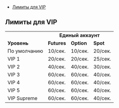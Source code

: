 - [Лимиты для VIP](#лимиты-для-vip)

<a id="лимиты-для-vip"></a>

## Лимиты для VIP

<table class="iksweb">
	<tbody>
		<tr>
			<td></td>
			<td colspan="3" align="center"><b>Единый аккаунт</b></td>
		</tr>
		<tr>
			<td><b>Уровень</b></td>
			<td><b>Futures</b></td>
			<td><b>Option</b></td>
			<td><b>Spot</b></td>
		</tr>
		<tr>
			<td>По умолчанию</td>
			<td>10/сек.</td>
			<td>10/сек.</td>
			<td>20/сек.</td>
		</tr>
		<tr>
			<td>VIP 1</td>
			<td>20/сек.</td>
			<td>20/сек.</td>
			<td>25/сек.</td>
		</tr>
		<tr>
			<td>VIP 2</td>
			<td>40/сек.</td>
			<td>40/сек.</td>
			<td>30/сек.</td>
		</tr>
		<tr>
			<td>VIP 3</td>
			<td>60/сек.</td>
			<td>60/сек.</td>
			<td>40/сек.</td>
		</tr>
		<tr>
			<td>VIP 4</td>
			<td>60/сек.</td>
			<td>60/сек.</td>
			<td>40/сек.</td>
		</tr>
		<tr>
			<td>VIP 5</td>
			<td>60/сек.</td>
			<td>60/сек.</td>
			<td>40/сек.</td>
		</tr>
		<tr>
			<td>VIP Supreme</td>
			<td>60/сек.</td>
			<td>60/сек.</td>
			<td>40/сек.</td>
		</tr>
	</tbody>
</table>
